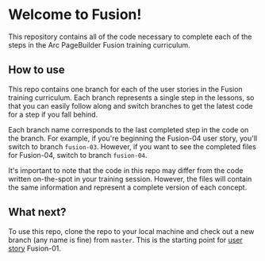 # Welcome to Fusion!

This repository contains all of the code necessary to complete each of the steps in the Arc PageBuilder Fusion training curriculum.

## How to use
This repo contains one branch for each of the user stories in the Fusion training curriculum. Each branch represents a single step in the lessons, so that you can easily follow along and switch branches to get the latest code for a step if you fall behind.

Each branch name corresponds to the last completed step in the code on the branch. For example, if you're beginning the Fusion-04 user story, you'll switch to branch `fusion-03`. However, if you want to see the completed files for Fusion-04, switch to branch `fusion-04`.

It's important to note that the code in this repo may differ from the code written on-the-spot in your training session. However, the files will contain the same information and represent a complete version of each concept.

## What next?
To use this repo, clone the repo to your local machine and check out a new branch (any name is fine) from `master`. This is the starting point for [user story](https://docs.google.com/document/d/1a7uqLqjnWNrATSmSk9iTVZ0Z7bedATIYSYxMfbuUT4s/edit) Fusion-01.
